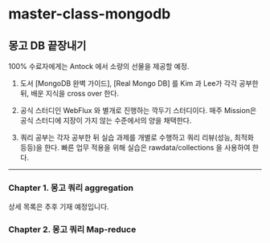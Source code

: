 # master-class-mongodb

몽고 DB 끝장내기
---
100% 수료자에게는 Antock 에서 소량의 선물을 제공할 예정. 


1. 도서 [MongoDB 완벽 가이드], [Real Mongo DB] 를 Kim 과 Lee가 각각 공부한 뒤, 
배운 지식을 cross over 한다. 

2. 공식 스터디인 WebFlux 와 별개로 진행하는 깍두기 스터디이다. 
매주 Mission은 공식 스터디에 지장이 가지 않는 수준에서의 양을 채택한다. 

3. 쿼리 공부는 각자 공부한 뒤 실습 과제를 개별로 수행하고 쿼리 리뷰(성능, 최적화 등등)을 한다. 
빠른 업무 적용을 위해 실습은 rawdata/collections 을 사용하여 한다.

---

### Chapter 1. 몽고 쿼리 aggregation
상세 목록은 추후 기재 예정입니다.
### Chapter 2. 몽고 쿼리 Map-reduce



